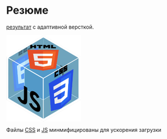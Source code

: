 <p align="center">
<h1>Резюме</h1>

<a href="https://faustluck.github.io/MyCV/index.html">результат</a> с адаптивной версткой.

<img src="assets/image/preview.png" alt="drawing" style="width:200px; display: flex; align-self: center"/>

Файлы <a href="assets/styles">CSS</a> и <a href="assets/scripts">JS</a> минмифицированы для ускорения загрузки

</p>